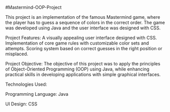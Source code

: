 #Mastermind-OOP-Project

This project is an implementation of the famous Mastermind game, where the player has to guess a sequence of colors in the correct order. The game was developed using Java and the user interface was designed with CSS.

Project Features:
A visually appealing user interface designed with CSS.
Implementation of core game rules with customizable color sets and attempts.
Scoring system based on correct guesses in the right position or misplaced.

Project Objective: The objective of this project was to apply the principles of Object-Oriented Programming (OOP) using Java, while enhancing practical skills in developing applications with simple graphical interfaces.

Technologies Used:

Programming Language: Java

UI Design: CSS

